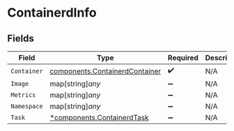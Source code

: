 # ContainerdInfo


## Fields

| Field                                                                            | Type                                                                             | Required                                                                         | Description                                                                      |
| -------------------------------------------------------------------------------- | -------------------------------------------------------------------------------- | -------------------------------------------------------------------------------- | -------------------------------------------------------------------------------- |
| `Container`                                                                      | [components.ContainerdContainer](../../models/components/containerdcontainer.md) | :heavy_check_mark:                                                               | N/A                                                                              |
| `Image`                                                                          | map[string]*any*                                                                 | :heavy_minus_sign:                                                               | N/A                                                                              |
| `Metrics`                                                                        | map[string]*any*                                                                 | :heavy_minus_sign:                                                               | N/A                                                                              |
| `Namespace`                                                                      | map[string]*any*                                                                 | :heavy_minus_sign:                                                               | N/A                                                                              |
| `Task`                                                                           | [*components.ContainerdTask](../../models/components/containerdtask.md)          | :heavy_minus_sign:                                                               | N/A                                                                              |